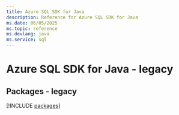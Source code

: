 ```yaml
---
title: Azure SQL SDK for Java
description: Reference for Azure SQL SDK for Java
ms.date: 06/05/2025
ms.topic: reference
ms.devlang: java
ms.service: sql
---
```

# Azure SQL SDK for Java - legacy
## Packages - legacy
[!INCLUDE [packages](sql-index.md)]